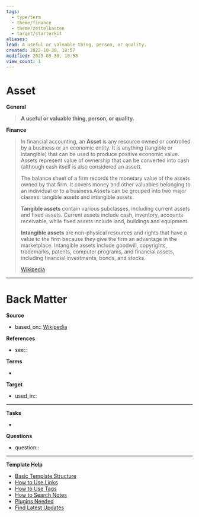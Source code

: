 ```yaml
---
tags:
  - type/term
  - theme/finance
  - theme/zettelkasten
  - target/starterkit
aliases: 
lead: A useful or valuable thing, person, or quality.
created: 2022-10-30, 18:57
modified: 2025-03-30, 18:58
view_count: 1
---
```


# Asset

<!-- Main content of my thoughts really -->

**General** 
> **A useful or valuable thing, person, or quality.**

**Finance** 
> In financial accounting, an **Asset** is any resource owned or controlled by a business or an economic entity. It is anything (tangible or intangible) that can be used to produce positive economic value. Assets represent value of ownership that can be converted into cash (although cash itself is also considered an asset).
>
> The balance sheet of a firm records the monetary value of the assets owned by that firm. It covers money and other valuables belonging to an individual or to a business.Assets can be grouped into two major classes: tangible assets and intangible assets. 
> 
> **Tangible assets** contain various subclasses, including current assets and fixed assets. Current assets include cash, inventory, accounts receivable, while fixed assets include land, buildings and equipment.
>
> **Intangible assets** are non-physical resources and rights that have a value to the firm because they give the firm an advantage in the marketplace. Intangible assets include goodwill, copyrights, trademarks, patents, computer programs, and financial assets, including financial investments, bonds, and stocks.
>
> [Wikipedia](https://en.wikipedia.org/wiki/Asset)


---
# Back Matter

**Source**
<!-- Always keep a link to the source- --> 
- based_on:: [Wikipedia](https://en.wikipedia.org/wiki/Asset)

**References**
<!-- Links to pages not referenced in the content. see: [[related note]] because <reason> -->
- see:: 

**Terms**
<!-- Links to definition pages. -->
- 

**Target**
<!-- Link to project note or externaly published content. -->
- used_in::

---
**Tasks**
<!-- What remains to be done with this note? --> 
- 

**Questions**
<!-- What remains for you to consider? --> 
- question::

---
**Template Help**
<!-- Links to external help pages on GitHub. -->
- [Basic Template Structure](https://github.com/groepl/Obsidian-Templates#basic-template-structure)
- [How to Use Links](https://github.com/groepl/Obsidian-Templates#how-to-use-links)
- [How to Use Tags](https://github.com/groepl/Obsidian-Templates#how-to-use-tags)
- [How to Search Notes](https://github.com/groepl/Obsidian-Templates#how-to-search-notes)
- [Plugins Needed](https://github.com/groepl/Obsidian-Templates#obsidian-plugins-needed)
- [Find Latest Updates](https://github.com/groepl/Obsidian-Templates)











